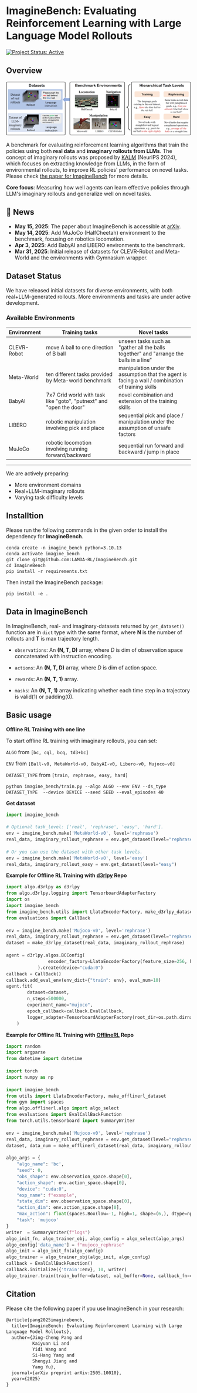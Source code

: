 <h1>ImagineBench: Evaluating Reinforcement Learning
with Large Language Model Rollouts</h1>

[![Project Status: Active](https://img.shields.io/badge/status-active-green)](https://github.com/LAMDA-RL/ImagineBench)

## Overview

![Overview of ImagineBench](./docs/overview.png)

A benchmark for evaluating reinforcement learning algorithms that train the policies using both **real data** and **imaginary rollouts from LLMs**. The concept of imaginary rollouts was proposed by [KALM](https://openreview.net/forum?id=tb1MlJCY5g) (NeurIPS 2024), which focuses on extracting knowledge from LLMs, in the form of environmental rollouts, to improve RL policies' performance on novel tasks. 
Please check [the paper for ImagineBench](https://arxiv.org/abs/2505.10010v1) for more details.

**Core focus**: Measuring how well agents can learn effective policies through LLM's imaginary rollouts and generalize well on novel tasks.


## 📢 News
- **May 15, 2025**: The paper about ImagineBench is accessible at [arXiv](https://arxiv.org/abs/2505.10010v1).
- **May 14, 2025**: Add MuJoCo (HalfCheetah) environment to the benchmark, focusing on robotics locomotion.
- **Apr 3, 2025**: Add BabyAI and LIBERO environments to the benchmark.
- **Mar 31, 2025**: Initial release of datasets for CLEVR-Robot and Meta-World and the environments with Gymnasium wrapper.


## Dataset Status


We have released initial datasets for diverse environments, with both real+LLM-generated rollouts.
More environments and tasks are under active development.

### Available Environments
| Environment | Training tasks                                                  | Novel tasks                                                                                        |
|-------------|-----------------------------------------------------------------|----------------------------------------------------------------------------------------------------|
| CLEVR-Robot | move A ball to one direction of B ball                          | unseen tasks such as "gather all the balls together" and "arrange the balls in a line"             |
| Meta-World  | ten different tasks provided by Meta-world benchmark            | manipulation under the assumption that the agent is facing a wall / combination of training skills |
| BabyAI      | 7x7 Grid world with task like "goto", "putnext" and "open the door" | novel combination and extension of the training skills                                             |
| LIBERO      | robotic manipulation involving pick and place                   | sequential pick and place / manipulation under the assumption of unsafe factors                    |
| MuJoCo      | robotic locomotion involving running forward/backward    | sequential run forward and backward / jump in place                                                |

---

We are actively preparing:

- More environment domains
- Real+LLM-imaginary rollouts
- Varying task difficulty levels

## Installtion

Please run the following commands in the given order to install the dependency for **ImagineBench**.

```
conda create -n imagine_bench python=3.10.13
conda activate imagine_bench
git clone git@github.com:LAMDA-RL/ImagineBench.git
cd ImagineBench
pip install -r requirements.txt
```
Then install the ImagineBench package:
```
pip install -e .
```
## Data in ImagineBench
In ImagineBench, real- and imaginary-datasets returned by `get_dataset()` function are in `dict` type with the same format, where **N** is the number of rollouts and **T** is max trajectory length.

- `observations`: An **(N, T, D)** array, where *D* is dim of observation space concatenated with instruction encoding.

- `actions`: An **(N, T, D)** array, where *D* is dim of action space.

- `rewards`: An **(N, T, 1)** array.

- `masks`: An **(N, T, 1)** array indicating whether each time step in a trajectory is valid(1) or padding(0).

## Basic usage

**Offline RL Training with one line**

To start offline RL training with imaginary rollouts, you can set:

`ALGO` from `[bc, cql, bcq, td3+bc]`

`ENV` from `[Ball-v0, MetaWorld-v0, BabyAI-v0, Libero-v0, Mujoco-v0]`

`DATASET_TYPE` from `[train, rephrase, easy, hard]`

```
python imagine_bench/train.py --algo ALGO --env ENV --ds_type DATASET_TYPE  --device DEVICE --seed SEED --eval_episodes 40
```

**Get dataset** 
```python
import imagine_bench

# Optional task_level: ['real', 'rephrase', 'easy', 'hard'].
env = imagine_bench.make('MetaWorld-v0', level='rephrase')
real_data, imaginary_rollout_rephrase = env.get_dataset(level="rephrase") 

# Or you can use the dataset with other task levels.
env = imagine_bench.make('MetaWorld-v0', level='easy')
real_data, imaginary_rollout_easy = env.get_dataset(level="easy")
```

**Example for Offline RL Training with [d3rlpy](https://github.com/takuseno/d3rlpy) Repo** 
```python
import algo.d3rlpy as d3rlpy
from algo.d3rlpy.logging import TensorboardAdapterFactory
import os
import imagine_bench
from imagine_bench.utils import LlataEncoderFactory, make_d3rlpy_dataset
from evaluations import CallBack

env = imagine_bench.make('Mujoco-v0', level='rephrase')
real_data, imaginary_rollout_rephrase = env.get_dataset(level="rephrase") 
dataset = make_d3rlpy_dataset(real_data, imaginary_rollout_rephrase)

agent = d3rlpy.algos.BCConfig(
                encoder_factory=LlataEncoderFactory(feature_size=256, hidden_size=256),
            ).create(device="cuda:0")
callback = CallBack()
callback.add_eval_env(env_dict={"train": env}, eval_num=10)
agent.fit(
        dataset=dataset,
        n_steps=500000,
        experiment_name="mujoco",
        epoch_callback=callback.EvalCallback,
        logger_adapter=TensorboardAdapterFactory(root_dir=os.path.dirname(os.path.dirname(os.path.abspath(__file__)))),
    )
```

**Example for Offline RL Training with [OfflineRL](https://github.com/polixir/OfflineRL) Repo** 
```python
import random
import argparse
from datetime import datetime

import torch
import numpy as np

import imagine_bench
from utils import LlataEncoderFactory, make_offlinerl_dataset
from gym import spaces
from algo.offlinerl.algo import algo_select
from evaluations import EvalCallBackFunction
from torch.utils.tensorboard import SummaryWriter

env = imagine_bench.make('Mujoco-v0', level='rephrase')
real_data, imaginary_rollout_rephrase = env.get_dataset(level="rephrase") 
dataset, data_num = make_offlinerl_dataset(real_data, imaginary_rollout_rephrase)

algo_args = {
    "algo_name": 'bc',
    "seed": 0,
    "obs_shape": env.observation_space.shape[0],
    "action_shape": env.action_space.shape[0],
    "device": "cuda:0",
    "exp_name": f"example",
    "state_dim": env.observation_space.shape[0],
    "action_dim": env.action_space.shape[0],
    "max_action": float(spaces.Box(low=-1, high=1, shape=(6,), dtype=np.float32).high[0]),
    "task": 'mujoco'
}
writer  = SummaryWriter(f"logs")
algo_init_fn, algo_trainer_obj, algo_config = algo_select(algo_args)
algo_config['data_name'] = f"mujoco_rephrase"
algo_init = algo_init_fn(algo_config)
algo_trainer = algo_trainer_obj(algo_init, algo_config)
callback = EvalCallBackFunction()
callback.initialize({'train':env}, 10, writer)
algo_trainer.train(train_buffer=dataset, val_buffer=None, callback_fn=callback)
```


## Citation

Please cite the following paper if you use ImagineBench in your research:

```
@article{pang2025imaginebench,
  title={ImagineBench: Evaluating Reinforcement Learning with Large Language Model Rollouts},
  author={Jing-Cheng Pang and
          Kaiyuan Li and
          Yidi Wang and
          Si-Hang Yang and 
          Shengyi Jiang and 
          Yang Yu},
  journal={arXiv preprint arXiv:2505.10010},
  year={2025}
}
```